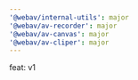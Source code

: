 ```yaml
---
'@webav/internal-utils': major
'@webav/av-recorder': major
'@webav/av-canvas': major
'@webav/av-cliper': major
---
```


feat: v1
